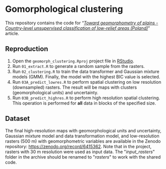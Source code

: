 # Gomorphological clustering

This repository contains the code for “[*Toward geomorphometry of plains - Country-level unsupervised classification of low-relief areas (Poland)*](https://www.sciencedirect.com/science/article/pii/S0169555X22002665)” article.

## Reproduction
1. Open the `geomorph_clustering.Rproj` project file in [RStudio](https://rstudio.com/).
2. Run `01_extract.R` to generate a random sample from the rasters.
3. Run `02_clustering.R` to train the data transformer and Gaussian mixture models (GMM).
Finally, the model with the highest BIC value is selected.
4. Run `03A_predict_lowres.R` to perform spatial clustering on low resolution (downsampled) rasters.
The result will be maps with clusters (geomorphological units) and uncertainty.
5. Run `03B_predict_highres.R` to perform high resolution spatial clustering.
This operation is performed for **all** data in blocks of the specified size.

## Dataset
The final high-resolution maps with geomorphological units and uncertainty, Gaussian mixture model and data transformation model, and low-resolution rasters (500 m) with geomorphometric variables are available in the Zenodo repository: https://zenodo.org/record/6415362.
Note that in the project, rasters with 30 m resolution were used as input data.
The "*input_rasters*" folder in the archive should be renamed to "*rasters*" to work with the shared code.

